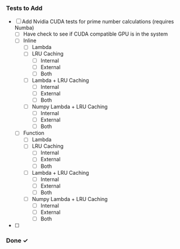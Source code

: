 ### Tests to Add
- [ ] Add Nvidia CUDA tests for prime number calculations (requires Numba)
  - [ ] Have check to see if CUDA compatible GPU is in the system
  - [ ] Inline
    - [ ] Lambda
    - [ ] LRU Caching
      - [ ] Internal
      - [ ] External
      - [ ] Both
    - [ ] Lambda + LRU Caching
      - [ ] Internal
      - [ ] External
      - [ ] Both
    - [ ] Numpy Lambda + LRU Caching
      - [ ] Internal
      - [ ] External
      - [ ] Both
  - [ ] Function
    - [ ] Lambda
    - [ ] LRU Caching
      - [ ] Internal
      - [ ] External
      - [ ] Both
    - [ ] Lambda + LRU Caching
      - [ ] Internal
      - [ ] External
      - [ ] Both
    - [ ] Numpy Lambda + LRU Caching
      - [ ] Internal
      - [ ] External
      - [ ] Both
- [ ] 

### Done ✓
